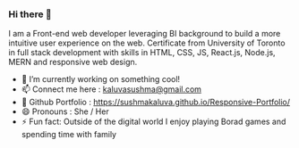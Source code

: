 ### Hi there 👋


I am a Front-end web developer leveraging BI background to build a more intuitive user experience on the web. 
Certificate from University of Toronto in full stack development with skills in HTML, CSS, JS, React.js, Node.js, MERN and responsive web design.

- 🔭 I’m currently working on something cool!
- 📫 Connect me here  : kaluvasushma@gmail.com
- 🌱 Github Portfolio   : https://sushmakaluva.github.io/Responsive-Portfolio/
- 😄 Pronouns         : She / Her
- ⚡ Fun fact: Outside of the digital world I enjoy playing Borad games and spending time with family

